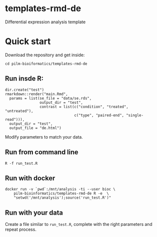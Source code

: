 # templates-rmd-de
Differential expression analysis template


# Quick start

Download the repository and get inside:

    cd pilm-bioiformatics/templates-rmd-de
    

## Run insde R:

    dir.create("test")
    rmarkdown::render("main.Rmd",
      params = list(se_file = "data/se.rds",
                    output_dir = "test",
                    contrast = list(c("condition", "treated", "untreated"),
                                    c("type", "paired-end", "single-read"))),
      output_dir = "test",
      output_file = "de.html")

Modify parameters to match your data.

## Run from command line

    R -f run_test.R

## Run with docker

    docker run -v `pwd`:/mnt/analysis -ti --user bioc \
        pilm-bioinformatics/templates-rmd-de R -e  \ 
        "setwd('/mnt/analysis');source('run_test.R')"
        
## Run with your data

Create a file similar to `run_test.R`, complete with the right parameters and repeat process.